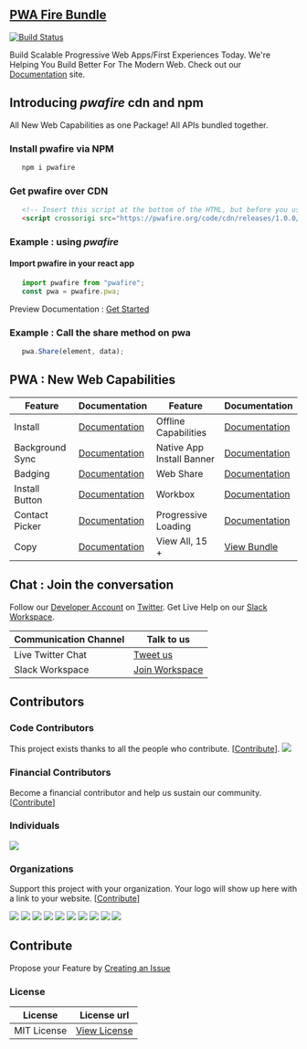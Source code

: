 ## [PWA Fire Bundle](https://pwafire.org) 

[![Build Status](https://travis-ci.org/pwafire/pwafire.svg?branch=master)](https://travis-ci.org/pwafire/pwafire)

Build Scalable Progressive Web Apps/First Experiences Today. We're Helping You Build Better For The Modern Web. Check  out our [Documentation](https://pwafire.org) site.

## Introducing *pwafire* cdn and npm 

 All New Web Capabilities as one Package! All APIs bundled together.

### Install pwafire via NPM

```bash
   npm i pwafire
```

### Get pwafire over CDN

```html
   <!-- Insert this script at the bottom of the HTML, but before you use any PWA Capability -->
   <script crossorigi src="https://pwafire.org/code/cdn/releases/1.0.0/pwafire.js"></script>
```

### Example : using *pwafire*

#### Import pwafire in your react app

```js
   import pwafire from "pwafire";
   const pwa = pwafire.pwa;
```
Preview Documentation : [Get Started](https://github.com/pwafire/pwafire/tree/master/packages )

### Example :  Call the share method on pwa

```js
   pwa.Share(element, data);
```
## PWA : New Web Capabilities

| Feature | Documentation | Feature | Documentation |
| --- | --- | --- | --- |
| Install | [Documentation](https://github.com/mayeedwin/pwafire/projects/1) | Offline Capabilities | [Documentation](https://github.com/mayeedwin/pwafire)
| Background Sync | [Documentation](https://github.com/mayeedwin/pwafire/tree/master/bundle/background-sync) | Native App Install Banner | [Documentation](https://github.com/mayeedwin/pwafire/tree/master/bundle/native-app-install) |
| Badging | [Documentation](https://github.com/mayeedwin/pwafire/tree/master/bundle/badging) | Web Share | [Documentation](https://github.com/mayeedwin/pwafire/tree/master/bundle/web-share) |
| Install Button | [Documentation](https://github.com/mayeedwin/pwafire/tree/master/bundle/install-button) | Workbox | [Documentation](https://github.com/mayeedwin/pwafire/tree/master/bundle/workbox) |
| Contact Picker | [Documentation](https://github.com/pwafire/pwafire/tree/master/bundle/contact-picker) | Progressive Loading | [Documentation](https://github.com/mayeedwin/pwafire/tree/master/bundle/loading) 
| Copy | [Documentation ](https://github.com/mayeedwin/pwafire/tree/master/bundle/copy/) | View All, 15 + | [View Bundle](https://github.com/mayeedwin/pwafire/tree/master/bundle/)

## Chat : Join the conversation 
Follow our [Developer Account](https://twitter.com/pwafire) on [Twitter](https://twitter.com/pwafire). Get Live Help on our [Slack Workspace](https://join.slack.com/t/pwafire/shared_invite/enQtMjk1MjUzNDY5NDkyLWQzYTFhOTNjMTU2NzBjMTBhMjZkNDJkOTY0YzgxYWViNTI4YzgyZDUxNGIyYzlkM2RiZjc2NTAwMzRhMmZkZmI). 

| Communication Channel | Talk to us |
| --- | --- |
| Live Twitter Chat | [Tweet us](https://twitter.com/pwafire) |
| Slack Workspace | [Join Workspace](http://bit.ly/2oPNK7S) |

## Contributors

### Code Contributors

This project exists thanks to all the people who contribute. [[Contribute](CONTRIBUTING.md)].
<a href="https://github.com/pwafire/pwafire/graphs/contributors"><img src="https://opencollective.com/pwafire/contributors.svg?width=890&button=false" /></a>

### Financial Contributors

Become a financial contributor and help us sustain our community. [[Contribute](https://opencollective.com/pwafire/contribute)]

### Individuals

<a href="https://opencollective.com/pwafire"><img src="https://opencollective.com/pwafire/individuals.svg?width=890"></a>

### Organizations

Support this project with your organization. Your logo will show up here with a link to your website. [[Contribute](https://opencollective.com/pwafire/contribute)]

<a href="https://opencollective.com/pwafire/organization/0/website"><img src="https://opencollective.com/pwafire/organization/0/avatar.svg"></a>
<a href="https://opencollective.com/pwafire/organization/1/website"><img src="https://opencollective.com/pwafire/organization/1/avatar.svg"></a>
<a href="https://opencollective.com/pwafire/organization/2/website"><img src="https://opencollective.com/pwafire/organization/2/avatar.svg"></a>
<a href="https://opencollective.com/pwafire/organization/3/website"><img src="https://opencollective.com/pwafire/organization/3/avatar.svg"></a>
<a href="https://opencollective.com/pwafire/organization/4/website"><img src="https://opencollective.com/pwafire/organization/4/avatar.svg"></a>
<a href="https://opencollective.com/pwafire/organization/5/website"><img src="https://opencollective.com/pwafire/organization/5/avatar.svg"></a>
<a href="https://opencollective.com/pwafire/organization/6/website"><img src="https://opencollective.com/pwafire/organization/6/avatar.svg"></a>
<a href="https://opencollective.com/pwafire/organization/7/website"><img src="https://opencollective.com/pwafire/organization/7/avatar.svg"></a>
<a href="https://opencollective.com/pwafire/organization/8/website"><img src="https://opencollective.com/pwafire/organization/8/avatar.svg"></a>
<a href="https://opencollective.com/pwafire/organization/9/website"><img src="https://opencollective.com/pwafire/organization/9/avatar.svg"></a>


## Contribute
Propose your Feature by [Creating an Issue](https://github.com/pwafire/pwafire/issues/new)

### License
| License |License url |
| --- | --- |
| MIT License | [View License](https://github.com/pwafire/pwafire/blob/master/.github/LICENSE) |
